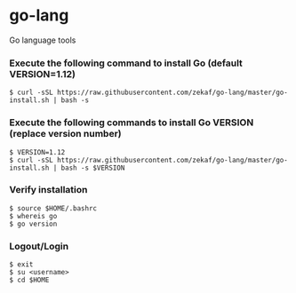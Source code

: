 # go-lang
Go language tools

### Execute the following command to install Go (default VERSION=1.12)
````
$ curl -sSL https://raw.githubusercontent.com/zekaf/go-lang/master/go-install.sh | bash -s
````
### Execute the following commands to install Go VERSION (replace version number)
````
$ VERSION=1.12
$ curl -sSL https://raw.githubusercontent.com/zekaf/go-lang/master/go-install.sh | bash -s $VERSION
````
### Verify installation
````
$ source $HOME/.bashrc
$ whereis go
$ go version
````
### Logout/Login

````
$ exit
$ su <username>
$ cd $HOME
````
